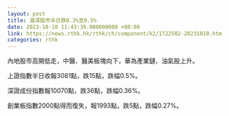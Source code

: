 ```yaml
---
layout: post
title: 滬深股市半日跌0.3%至0.5%
date: 2023-10-10 11:43:39.000000000 +08:00
link: https://news.rthk.hk/rthk/ch/component/k2/1722502-20231010.htm
categories: rthk
---
```


內地股市高開低走，中醫、醫美板塊向下，華為產業鏈、油氣股上升。

上證指數半日收報3081點，跌15點，跌幅0.5%。

深證成份指數報10070點，跌36點，跌幅0.36%。

創業板指數2000點得而復失，報1993點，跌5點，跌幅0.27%。
